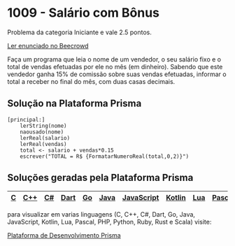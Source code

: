 # 1009 - Salário com Bônus

Problema da categoria Iniciante e vale 2.5 pontos.

[Ler enunciado no Beecrowd](https://www.beecrowd.com.br/judge/en/problems/view/1009)


Faça um programa que leia o nome de um vendedor, o seu salário fixo e o total de vendas efetuadas por ele no mês (em dinheiro). Sabendo que este vendedor ganha 15% de comissão sobre suas vendas efetuadas, informar o total a receber no final do mês, com duas casas decimais.

## Solução na Plataforma Prisma
``` 
[principal:]
    lerString(nome)
    naousado(nome)
    lerReal(salario)
    lerReal(vendas)
    total <- salario + vendas*0.15
    escrever("TOTAL = R$ {FormatarNumeroReal(total,0,2)}")
```

## Soluções geradas pela Plataforma Prisma

|[C](https://www.prisma.dev.br/tela-demo-transpilado.html?idDemo=1009&idTarget=1)|[C++](https://www.prisma.dev.br/tela-demo-transpilado.html?idDemo=1009&idTarget=2)|[C#](https://www.prisma.dev.br/tela-demo-transpilado.html?idDemo=1009&idTarget=3)|[Dart](https://www.prisma.dev.br/tela-demo-transpilado.html?idDemo=1009&idTarget=4)|[Go](https://www.prisma.dev.br/tela-demo-transpilado.html?idDemo=1009&idTarget=5)|[Java](https://www.prisma.dev.br/tela-demo-transpilado.html?idDemo=1009&idTarget=6)|[JavaScript](https://www.prisma.dev.br/tela-demo-transpilado.html?idDemo=1009&idTarget=7)|[Kotlin](https://www.prisma.dev.br/tela-demo-transpilado.html?idDemo=1009&idTarget=8)|[Lua](https://www.prisma.dev.br/tela-demo-transpilado.html?idDemo=1009&idTarget=9)|[Pascal](https://www.prisma.dev.br/tela-demo-transpilado.html?idDemo=1009&idTarget=10)|[PHP](https://www.prisma.dev.br/tela-demo-transpilado.html?idDemo=1009&idTarget=11)|[Python](https://www.prisma.dev.br/tela-demo-transpilado.html?idDemo=1009&idTarget=12)|[Ruby](https://www.prisma.dev.br/tela-demo-transpilado.html?idDemo=1009&idTarget=13)|[Rust](https://www.prisma.dev.br/tela-demo-transpilado.html?idDemo=1009&idTarget=14)|[Scala](https://www.prisma.dev.br/tela-demo-transpilado.html?idDemo=1009&idTarget=15)|
 --- | --- | --- | --- | --- | --- | --- | --- | --- | --- | --- | --- | --- | --- | --- |

para visualizar em varias linguagens (C, C++, C#, Dart, Go, Java, JavaScript, Kotlin, Lua, Pascal, PHP, Python, Ruby, Rust e Scala) visite:

[Plataforma de Desenvolvimento Prisma](https://www.prisma.dev.br/tela-demo.html?idDemo=1009)
